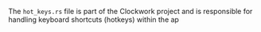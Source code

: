 The `hot_keys.rs` file is part of the Clockwork project and is responsible for handling keyboard shortcuts (hotkeys) within the ap